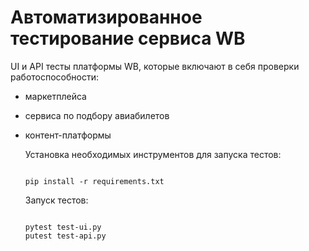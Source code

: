 # Автоматизированное тестирование сервиса WB
UI и API тесты платформы WB, которые включают в себя проверки работоспособности:
- маркетплейса
- сервиса по подбору авиабилетов
- контент-платформы

  Установка необходимых инструментов для запуска тестов:
  ```
  
  pip install -r requirements.txt
  ```
  Запуск тестов:
  ```

  pytest test-ui.py
  putest test-api.py
  ```
